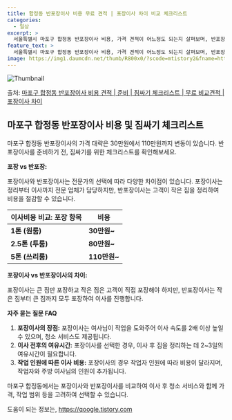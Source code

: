 ```yaml
---
title: 합정동 반포장이사 비용 무료 견적 | 포장이사 차이 비교 체크리스트
categories:
  - 일상
excerpt: >
  서울특별시 마포구 합정동 반포장이사 비용, 가격 견적이 어느정도 되는지 살펴보며, 반포장이사를 준비함에 있어 짐싸기 준비 체크리스트가 무엇인지 보겠습니다. 마지막으로 포장이사와 차이점을 통해 무료 비교견적으로 어떤 것이 더 합리적인 선택인지 공유 드립니다.마포구 합정동 포장이사 견적 샘플 보기 👈 클릭마포구 합정동 포장이사 가격 살펴보기 👈 클릭마포구 합정동 반포장이사 평균 이사 비용평수마포구 합정동 평균 이사 비용원룸 이사9평 이하 (1톤)30만원~투룸/쓰리룸 이사16평 ~ 20평 (2.5톤)80만원~쓰리룸 이사21평 (5톤) ~110만원~우리집 무료 이사견적 받기 👈 클릭포장 vs 반포장: 전문가의 선택이사를 할 때 포장이사와 반포장이사의 가장 큰 차이점은 무엇일까요?포장이사는 가격은 높지만 전..
feature_text: >
  서울특별시 마포구 합정동 반포장이사 비용, 가격 견적이 어느정도 되는지 살펴보며, 반포장이사를 준비함에 있어 짐싸기 준비 체크리스트가 무엇인지 보겠습니다. 마지막으로 포장이사와 차이점을 통해 무료 비교견적으로 어떤 것이 더 합리적인 선택인지 공유 드립니다.마포구 합정동 포장이사 견적 샘플 보기 👈 클릭마포구 합정동 포장이사 가격 살펴보기 👈 클릭마포구 합정동 반포장이사 평균 이사 비용평수마포구 합정동 평균 이사 비용원룸 이사9평 이하 (1톤)30만원~투룸/쓰리룸 이사16평 ~ 20평 (2.5톤)80만원~쓰리룸 이사21평 (5톤) ~110만원~우리집 무료 이사견적 받기 👈 클릭포장 vs 반포장: 전문가의 선택이사를 할 때 포장이사와 반포장이사의 가장 큰 차이점은 무엇일까요?포장이사는 가격은 높지만 전..
image: https://img1.daumcdn.net/thumb/R800x0/?scode=mtistory2&fname=https%3A%2F%2Fblog.kakaocdn.net%2Fdn%2FmVhqv%2FbtsHeZkmMSz%2FoN24iSzsmNxnSQkNbPSSck%2Fimg.webp
---
```


![Thumbnail](https://img1.daumcdn.net/thumb/R800x0/?scode=mtistory2&fname=https%3A%2F%2Fblog.kakaocdn.net%2Fdn%2FmVhqv%2FbtsHeZkmMSz%2FoN24iSzsmNxnSQkNbPSSck%2Fimg.webp)

<p>출처: <a href="https://qoogle.tistory.com/9906" rel="dofollow">마포구 합정동 반포장이사 비용 견적 | 준비 | 짐싸기 체크리스트 | 무료 비교견적 | 포장이사 차이</a> </p>

## 마포구 합정동 반포장이사 비용 및 짐싸기 체크리스트

마포구 합정동 반포장이사의 가격 대략은 30만원에서 110만원까지 변동이 있습니다. 반포장이사를 준비하기 전, 짐싸기를 위한 체크리스트를
확인해보세요.

**포장 vs 반포장:**

포장이사와 반포장이사는 전문가의 선택에 따라 다양한 차이점이 있습니다. 포장이사는 정리부터 이사까지 전문 업체가 담당하지만, 반포장이사는
고객이 작은 짐을 정리하여 비용을 절감할 수 있습니다.

**이사비용 비교:** **포장 항목** | **비용**  
---|---  
**1톤 (원룸)** | **30만원~**  
**2.5톤 (투룸)** | **80만원~**  
**5톤 (쓰리룸)** | **110만원~**  
**포장이사 vs 반포장이사의 차이:**

포장이사는 큰 짐만 포장하고 작은 짐은 고객이 직접 포장해야 하지만, 반포장이사는 작은 짐부터 큰 짐까지 모두 포장하여 이사를 진행합니다.

**자주 묻는 질문 FAQ**

  1. **포장이사의 장점:** 포장이사는 여사님이 작업을 도와주어 이사 속도를 2배 이상 높일 수 있으며, 청소 서비스도 제공됩니다.
  2. **이사 전후의 여유시간:** 포장이사를 선택한 경우, 이사 후 짐을 정리하는 데 2~3일의 여유시간이 필요합니다.
  3. **작업 인원에 따른 이사 비용:** 포장이사의 경우 작업자 인원에 따라 비용이 달라지며, 작업자와 주방 여사님의 인원이 추가됩니다.

마포구 합정동에서는 포장이사와 반포장이사를 비교하여 이사 후 청소 서비스와 함께 가격, 작업 범위 등을 고려하여 선택할 수 있습니다.

 

도움이 되는 정보는, <a href="https://qoogle.tistory.com" rel="dofollow">https://qoogle.tistory.com</a>


